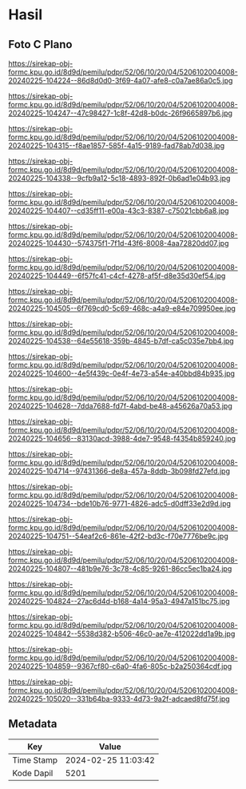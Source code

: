 # Hasil

## Foto C Plano

https://sirekap-obj-formc.kpu.go.id/8d9d/pemilu/pdpr/52/06/10/20/04/5206102004008-20240225-104224--86d8d0d0-3f69-4a07-afe8-c0a7ae86a0c5.jpg

https://sirekap-obj-formc.kpu.go.id/8d9d/pemilu/pdpr/52/06/10/20/04/5206102004008-20240225-104247--47c98427-1c8f-42d8-b0dc-26f9665897b6.jpg

https://sirekap-obj-formc.kpu.go.id/8d9d/pemilu/pdpr/52/06/10/20/04/5206102004008-20240225-104315--f8ae1857-585f-4a15-9189-fad78ab7d038.jpg

https://sirekap-obj-formc.kpu.go.id/8d9d/pemilu/pdpr/52/06/10/20/04/5206102004008-20240225-104338--9cfb9a12-5c18-4893-892f-0b6ad1e04b93.jpg

https://sirekap-obj-formc.kpu.go.id/8d9d/pemilu/pdpr/52/06/10/20/04/5206102004008-20240225-104407--cd35ff11-e00a-43c3-8387-c75021cbb6a8.jpg

https://sirekap-obj-formc.kpu.go.id/8d9d/pemilu/pdpr/52/06/10/20/04/5206102004008-20240225-104430--574375f1-7f1d-43f6-8008-4aa72820dd07.jpg

https://sirekap-obj-formc.kpu.go.id/8d9d/pemilu/pdpr/52/06/10/20/04/5206102004008-20240225-104449--6f57fc41-c4cf-4278-af5f-d8e35d30ef54.jpg

https://sirekap-obj-formc.kpu.go.id/8d9d/pemilu/pdpr/52/06/10/20/04/5206102004008-20240225-104505--6f769cd0-5c69-468c-a4a9-e84e709950ee.jpg

https://sirekap-obj-formc.kpu.go.id/8d9d/pemilu/pdpr/52/06/10/20/04/5206102004008-20240225-104538--64e55618-359b-4845-b7df-ca5c035e7bb4.jpg

https://sirekap-obj-formc.kpu.go.id/8d9d/pemilu/pdpr/52/06/10/20/04/5206102004008-20240225-104600--4e5f439c-0e4f-4e73-a54e-a40bbd84b935.jpg

https://sirekap-obj-formc.kpu.go.id/8d9d/pemilu/pdpr/52/06/10/20/04/5206102004008-20240225-104628--7dda7688-fd7f-4abd-be48-a45626a70a53.jpg

https://sirekap-obj-formc.kpu.go.id/8d9d/pemilu/pdpr/52/06/10/20/04/5206102004008-20240225-104656--83130acd-3988-4de7-9548-f4354b859240.jpg

https://sirekap-obj-formc.kpu.go.id/8d9d/pemilu/pdpr/52/06/10/20/04/5206102004008-20240225-104714--97431366-de8a-457a-8ddb-3b098fd27efd.jpg

https://sirekap-obj-formc.kpu.go.id/8d9d/pemilu/pdpr/52/06/10/20/04/5206102004008-20240225-104734--bde10b76-9771-4826-adc5-d0dff33e2d9d.jpg

https://sirekap-obj-formc.kpu.go.id/8d9d/pemilu/pdpr/52/06/10/20/04/5206102004008-20240225-104751--54eaf2c6-861e-42f2-bd3c-f70e7776be9c.jpg

https://sirekap-obj-formc.kpu.go.id/8d9d/pemilu/pdpr/52/06/10/20/04/5206102004008-20240225-104807--481b9e76-3c78-4c85-9261-86cc5ec1ba24.jpg

https://sirekap-obj-formc.kpu.go.id/8d9d/pemilu/pdpr/52/06/10/20/04/5206102004008-20240225-104824--27ac6d4d-b168-4a14-95a3-4947a151bc75.jpg

https://sirekap-obj-formc.kpu.go.id/8d9d/pemilu/pdpr/52/06/10/20/04/5206102004008-20240225-104842--5538d382-b506-46c0-ae7e-412022dd1a9b.jpg

https://sirekap-obj-formc.kpu.go.id/8d9d/pemilu/pdpr/52/06/10/20/04/5206102004008-20240225-104859--9367cf80-c6a0-4fa6-805c-b2a250364cdf.jpg

https://sirekap-obj-formc.kpu.go.id/8d9d/pemilu/pdpr/52/06/10/20/04/5206102004008-20240225-105020--331b64ba-9333-4d73-9a2f-adcaed8fd75f.jpg


## Metadata

| Key        | Value               |
| ---------- | ------------------- |
| Time Stamp | 2024-02-25 11:03:42 |
| Kode Dapil | 5201                |



